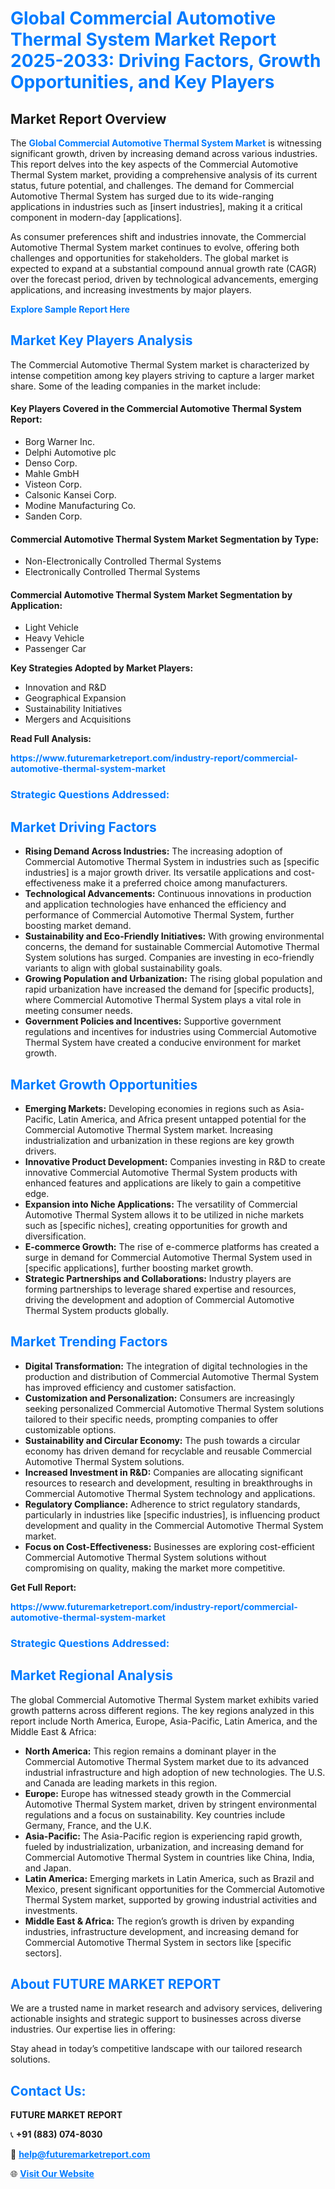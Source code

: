 <h1 style="color: #007BFF;">Global Commercial Automotive Thermal System Market Report 2025-2033: Driving Factors, Growth Opportunities, and Key Players</h1>

<section id="overview">
<h2>Market Report Overview</h2>
<p>The <a href="https://www.futuremarketreport.com/industry-report/commercial-automotive-thermal-system-market" style="color: #007BFF; text-decoration: none;"><strong>Global Commercial Automotive Thermal System Market</strong></a> is witnessing significant growth, driven by increasing demand across various industries. This report delves into the key aspects of the Commercial Automotive Thermal System market, providing a comprehensive analysis of its current status, future potential, and challenges. The demand for Commercial Automotive Thermal System has surged due to its wide-ranging applications in industries such as [insert industries], making it a critical component in modern-day [applications].</p>
<p>As consumer preferences shift and industries innovate, the Commercial Automotive Thermal System market continues to evolve, offering both challenges and opportunities for stakeholders. The global market is expected to expand at a substantial compound annual growth rate (CAGR) over the forecast period, driven by technological advancements, emerging applications, and increasing investments by major players.</p>
</section>

<section id="overview">
<p><a href="https://www.futuremarketreport.com/request-sample/reportId=55046" style="color: #007BFF; text-decoration: none;"><strong>Explore Sample Report Here</strong></a></p>
</section>

<section id="key-players">
<h2 style="color: #007BFF;">Market Key Players Analysis</h2>
<p>The Commercial Automotive Thermal System market is characterized by intense competition among key players striving to capture a larger market share. Some of the leading companies in the market include:</p>
<h4>Key Players Covered in the Commercial Automotive Thermal System Report:</h4>
<ul><li>Borg Warner Inc.</li><li>Delphi Automotive plc</li><li>Denso Corp.</li><li>Mahle GmbH</li><li>Visteon Corp.</li><li>Calsonic Kansei Corp.</li><li>Modine Manufacturing Co.</li><li>Sanden Corp.</li></ul>
<h4>Commercial Automotive Thermal System Market Segmentation by Type:</h4>
<ul><li>Non-Electronically Controlled Thermal Systems</li><li>Electronically Controlled Thermal Systems</li></ul>

<h4>Commercial Automotive Thermal System Market Segmentation by Application:</h4>
<ul><li>Light Vehicle</li><li>Heavy Vehicle</li><li>Passenger Car</li></ul>
<p><strong>Key Strategies Adopted by Market Players:</strong></p>
<ul>
<li>Innovation and R&D</li>
<li>Geographical Expansion</li>
<li>Sustainability Initiatives</li>
<li>Mergers and Acquisitions</li>
</ul>
</section>

<section>
<p><strong>Read Full Analysis: </strong></p><a href="https://www.futuremarketreport.com/industry-report/commercial-automotive-thermal-system-market" style="color: #007BFF; text-decoration: none;"><strong>https://www.futuremarketreport.com/industry-report/commercial-automotive-thermal-system-market</strong></a>
<h3 style="color: #007BFF;">Strategic Questions Addressed:</h3>
</section>

<section id="driving-factors">
<h2 style="color: #007BFF;">Market Driving Factors</h2>
<ul>
<li><strong>Rising Demand Across Industries:</strong> The increasing adoption of Commercial Automotive Thermal System in industries such as [specific industries] is a major growth driver. Its versatile applications and cost-effectiveness make it a preferred choice among manufacturers.</li>
<li><strong>Technological Advancements:</strong> Continuous innovations in production and application technologies have enhanced the efficiency and performance of Commercial Automotive Thermal System, further boosting market demand.</li>
<li><strong>Sustainability and Eco-Friendly Initiatives:</strong> With growing environmental concerns, the demand for sustainable Commercial Automotive Thermal System solutions has surged. Companies are investing in eco-friendly variants to align with global sustainability goals.</li>
<li><strong>Growing Population and Urbanization:</strong> The rising global population and rapid urbanization have increased the demand for [specific products], where Commercial Automotive Thermal System plays a vital role in meeting consumer needs.</li>
<li><strong>Government Policies and Incentives:</strong> Supportive government regulations and incentives for industries using Commercial Automotive Thermal System have created a conducive environment for market growth.</li>
</ul>
</section>

<section id="growth-opportunities">
<h2 style="color: #007BFF;">Market Growth Opportunities</h2>
<ul>
<li><strong>Emerging Markets:</strong> Developing economies in regions such as Asia-Pacific, Latin America, and Africa present untapped potential for the Commercial Automotive Thermal System market. Increasing industrialization and urbanization in these regions are key growth drivers.</li>
<li><strong>Innovative Product Development:</strong> Companies investing in R&D to create innovative Commercial Automotive Thermal System products with enhanced features and applications are likely to gain a competitive edge.</li>
<li><strong>Expansion into Niche Applications:</strong> The versatility of Commercial Automotive Thermal System allows it to be utilized in niche markets such as [specific niches], creating opportunities for growth and diversification.</li>
<li><strong>E-commerce Growth:</strong> The rise of e-commerce platforms has created a surge in demand for Commercial Automotive Thermal System used in [specific applications], further boosting market growth.</li>
<li><strong>Strategic Partnerships and Collaborations:</strong> Industry players are forming partnerships to leverage shared expertise and resources, driving the development and adoption of Commercial Automotive Thermal System products globally.</li>
</ul>
</section>

<section id="trending-factors">
<h2 style="color: #007BFF;">Market Trending Factors</h2>
<ul>
<li><strong>Digital Transformation:</strong> The integration of digital technologies in the production and distribution of Commercial Automotive Thermal System has improved efficiency and customer satisfaction.</li>
<li><strong>Customization and Personalization:</strong> Consumers are increasingly seeking personalized Commercial Automotive Thermal System solutions tailored to their specific needs, prompting companies to offer customizable options.</li>
<li><strong>Sustainability and Circular Economy:</strong> The push towards a circular economy has driven demand for recyclable and reusable Commercial Automotive Thermal System solutions.</li>
<li><strong>Increased Investment in R&D:</strong> Companies are allocating significant resources to research and development, resulting in breakthroughs in Commercial Automotive Thermal System technology and applications.</li>
<li><strong>Regulatory Compliance:</strong> Adherence to strict regulatory standards, particularly in industries like [specific industries], is influencing product development and quality in the Commercial Automotive Thermal System market.</li>
<li><strong>Focus on Cost-Effectiveness:</strong> Businesses are exploring cost-efficient Commercial Automotive Thermal System solutions without compromising on quality, making the market more competitive.</li>
</ul>
</section>

<section>
<p><strong>Get Full Report: </strong></p><a href="https://www.futuremarketreport.com/industry-report/commercial-automotive-thermal-system-market" style="color: #007BFF; text-decoration: none;"><strong>https://www.futuremarketreport.com/industry-report/commercial-automotive-thermal-system-market</strong></a>
<h3 style="color: #007BFF;">Strategic Questions Addressed:</h3>
</section>


<section id="regional-analysis">
<h2 style="color: #007BFF;">Market Regional Analysis</h2>
<p>The global Commercial Automotive Thermal System market exhibits varied growth patterns across different regions. The key regions analyzed in this report include North America, Europe, Asia-Pacific, Latin America, and the Middle East & Africa:</p>
<ul>
<li><strong>North America:</strong> This region remains a dominant player in the Commercial Automotive Thermal System market due to its advanced industrial infrastructure and high adoption of new technologies. The U.S. and Canada are leading markets in this region.</li>
<li><strong>Europe:</strong> Europe has witnessed steady growth in the Commercial Automotive Thermal System market, driven by stringent environmental regulations and a focus on sustainability. Key countries include Germany, France, and the U.K.</li>
<li><strong>Asia-Pacific:</strong> The Asia-Pacific region is experiencing rapid growth, fueled by industrialization, urbanization, and increasing demand for Commercial Automotive Thermal System in countries like China, India, and Japan.</li>
<li><strong>Latin America:</strong> Emerging markets in Latin America, such as Brazil and Mexico, present significant opportunities for the Commercial Automotive Thermal System market, supported by growing industrial activities and investments.</li>
<li><strong>Middle East & Africa:</strong> The region’s growth is driven by expanding industries, infrastructure development, and increasing demand for Commercial Automotive Thermal System in sectors like [specific sectors].</li>
</ul>
</section>

<footer>
<h2 style="color: #007BFF;">About FUTURE MARKET REPORT</h2>
<p>We are a trusted name in market research and advisory services, delivering actionable insights and strategic support to businesses across diverse industries. Our expertise lies in offering:</p>

<p>Stay ahead in today’s competitive landscape with our tailored research solutions.</p>

<h2 style="color: #007BFF;">Contact Us:</h2>
<p><strong>FUTURE MARKET REPORT</strong></p>
<p>📞 <strong>+91 (883) 074-8030</strong></p>
<p>📧 <strong><a href="mailto:help@futuremarketreport.com" style="color: #007BFF;">help@futuremarketreport.com</a></strong></p>
<p>🌐 <strong><a href="https://www.futuremarketreport.com/" style="color: #007BFF;">Visit Our Website</a></strong></p>
</footer>